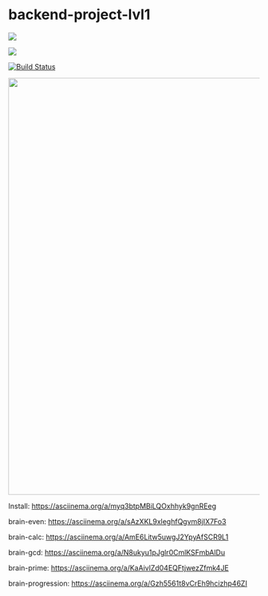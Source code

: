 # backend-project-lvl1

<a href="https://codeclimate.com/github/codeclimate/codeclimate/maintainability"><img src="https://api.codeclimate.com/v1/badges/a99a88d28ad37a79dbf6/maintainability" /></a>

<a href="https://codeclimate.com/github/codeclimate/codeclimate/test_coverage"><img src="https://api.codeclimate.com/v1/badges/a99a88d28ad37a79dbf6/test_coverage" /></a>

[![Build Status](https://travis-ci.com/eifory/backend-project-lvl1.svg?branch=master)](https://travis-ci.com/eifory/backend-project-lvl1)

<a href="https://asciinema.org/a/myq3btpMBiLQOxhhyk9gnREeg"><img src="https://asciinema.org/a/14.png" width="836"/></a>

Install: https://asciinema.org/a/myq3btpMBiLQOxhhyk9gnREeg

brain-even: https://asciinema.org/a/sAzXKL9xleghfQgvm8jIX7Fo3

brain-calc: https://asciinema.org/a/AmE6Litw5uwgJ2YpyAfSCR9L1

brain-gcd: https://asciinema.org/a/N8ukyu1pJglr0CmlKSFmbAlDu

brain-prime: https://asciinema.org/a/KaAivlZd04EQFtjwezZfmk4JE

brain-progression: https://asciinema.org/a/Gzh5561t8vCrEh9hcizhp46ZI

